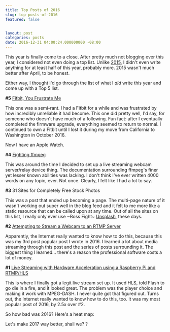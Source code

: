 ```yaml
---
title: Top Posts of 2016
slug: top-posts-of-2016
featured: false


layout: post
categories: posts
date: 2016-12-31 04:00:24.000000000 -08:00
---
```


This year is finally come to a close. After pretty much not blogging ever this year, I considered not even doing a top list. Unlike [2015](https://johnathan.org/2015/), I didn't even write anything for at least half of this year, probably more. 2015 wasn't much better after April, to be honest.

Either way, I thought I'd go through the list of what I _did_ write this year and come up with a Top 5 list.

**#5** [Fitbit, You Frustrate Me](https://johnathan.org/posts/2016/03/fitbit-you-frustrate-me.html)

This one was a semi-rant. I had a Fitbit for a while and was frustrated by how incredibly unreliable it had become. This one did pretty well, I'd say, for someone who doesn't have much of a following. Fun fact: after I eventually completed the firmware upgrade, everything seemed to return to normal. I continued to own a Fitbit until I lost it during my move from California to Washington in October 2016.

Now I have an Apple Watch.

**#4** [Fighting ffmpeg](/2016/07/fighting-ffmpeg.html)

This was around the time I decided to set up a live streaming webcam server/relay device thing. The documentation surrounding ffmpeg's finer yet lesser known abilities was lacking. I don't think I've ever written 4000 words on any topic, ever. Not once. Clearly, I felt like I had a lot to say.

**#3** 31 Sites for Completely Free Stock Photos

This was a post that ended up becoming a page. The multi-page nature of it wasn't working out super well in the blog feed and it felt to me more like a static resource that can be called upon at any time. Out of all the sites on this list, I really only ever use ~Boss Fight~ [Unsplash](https://unsplash.com), these days.

**#2** [Attempting to Stream a Webcam to an RTMP Server](/2016/07/stream-rtmp.html)

Apparently, the Internet really wanted to know how to do this, because this was my 3rd post popular post I wrote in 2016. I learned a lot about media streaming through this post and the series of posts surrounding it. The biggest thing I learned… there's a reason the professional software costs a lot of money.

**#1** [Live Streaming with Hardware Acceleration using a Raspberry Pi and RTMP/HLS](/2016/07/rpi-h264-hw-acceleration.html)

This is where I finally got a legit live stream set up. It used HLS, told Flash to go die in a fire, and it looked great. The problem was the player choice and making it work with MPEG-DASH. I never quite got that figured out. Turns out, the Internet really wanted to know how to do this, too. It was my most popular post of 2016, by 2.5x over #2.

So how bad was 2016? Here's a heat map:

<!--missing_image-->

Let's make 2017 way better, shall we? ?

